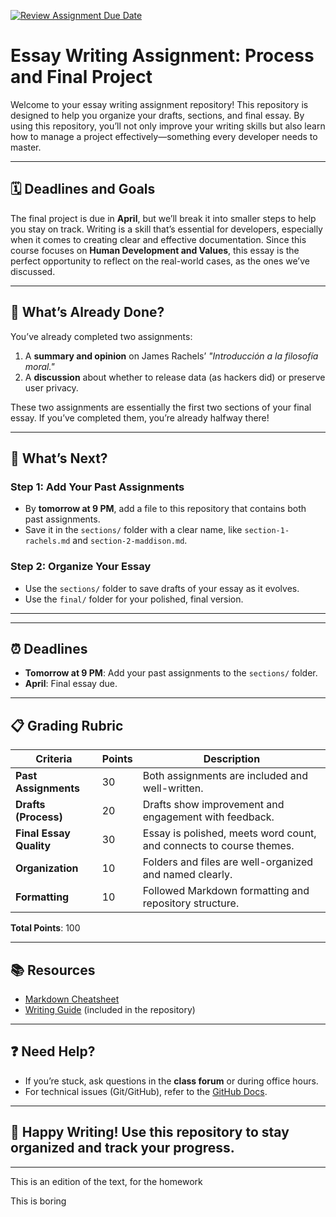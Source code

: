 [![Review Assignment Due Date](https://classroom.github.com/assets/deadline-readme-button-22041afd0340ce965d47ae6ef1cefeee28c7c493a6346c4f15d667ab976d596c.svg)](https://classroom.github.com/a/Ey72L-oA)
# Essay Writing Assignment: Process and Final Project

Welcome to your essay writing assignment repository! This repository is designed 
to help you organize your drafts, sections, and final essay. By using this 
repository, you’ll not only improve your writing skills but also learn how 
to manage a project effectively—something every developer needs to master.

---

## 🗓️ **Deadlines and Goals**

The final project is due in **April**, but we’ll break it into smaller steps 
to help you stay on track. Writing is a skill that’s essential 
for developers, especially when it comes to creating clear and 
effective documentation. Since this course focuses on 
**Human Development and Values**, this essay is the perfect 
opportunity to reflect on the real-world cases, as the ones 
we’ve discussed.

---

## 📂 **What’s Already Done?**
You’ve already completed two assignments:  
1. A **summary and opinion** on James Rachels’ *"Introducción a la filosofía moral."*  
2. A **discussion** about whether to release data (as hackers did) or preserve user privacy.  

These two assignments are essentially the first two sections of 
your final essay. If you’ve completed them, you’re already halfway there!  

---

## 📝 **What’s Next?**
### Step 1: Add Your Past Assignments  
- By **tomorrow at 9 PM**, add a file to this repository that contains both past assignments.  
- Save it in the `sections/` folder with a clear name, like `section-1-rachels.md` and `section-2-maddison.md`.  

### Step 2: Organize Your Essay  
- Use the `sections/` folder to save drafts of your essay as it evolves.  
- Use the `final/` folder for your polished, final version.

---


---

## ⏰ **Deadlines**
- **Tomorrow at 9 PM**: Add your past assignments to the `sections/` folder.  
- **April**: Final essay due.  

---

## 📋 **Grading Rubric**
| **Criteria**               | **Points** | **Description**                                                                 |
|----------------------------|------------|---------------------------------------------------------------------------------|
| **Past Assignments**       | 30         | Both assignments are included and well-written.                                |
| **Drafts (Process)**       | 20         | Drafts show improvement and engagement with feedback.                          |
| **Final Essay Quality**    | 30         | Essay is polished, meets word count, and connects to course themes.            |
| **Organization**           | 10         | Folders and files are well-organized and named clearly.                        |
| **Formatting**             | 10         | Followed Markdown formatting and repository structure.                         |

**Total Points**: 100

---

## 📚 **Resources**
- [Markdown Cheatsheet](https://www.markdownguide.org/cheat-sheet/)  
- [Writing Guide](resources/writing-guide.md) (included in the repository)  

---

## ❓ **Need Help?**
- If you’re stuck, ask questions in the **class forum** or during office hours.  
- For technical issues (Git/GitHub), refer to the [GitHub Docs](https://docs.github.com/).  

---

🎯 **Happy Writing!** Use this repository to stay organized and track your progress.
-
--------
This is an edition of the text, for the homework

This is boring 

